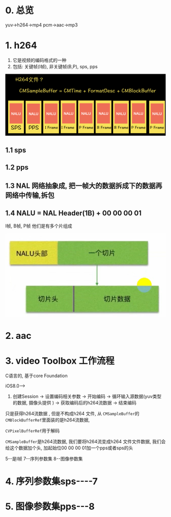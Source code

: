 
# 0. 总览

yuv->h264->mp4
pcm->aac->mp3

# 1. h264

1. 它是视频的编码格式的一种
2. 包括: 关键帧(I帧), 非关键帧(B,P), sps, pps

![21mianshi05](images/21mianshi05.png)

## 1.1 sps


## 1.2 pps

## 1.3 NAL 网络抽象成, 把一帧大的数据拆成下的数据再网络中传输,拆包

## 1.4 NALU = NAL Header(1B) + 00 00 00 01

I帧, B帧, P帧 他们是有多个片组成

![21mianshi06](images/21mianshi06.png)

# 2. aac


# 3. video Toolbox 工作流程

C语言的, 基于core Foundation

iOS8.0-->

1. 创建Session -> 设置编码相关参数 -> 开始编码 -> 循环输入源数据(yuv类型的数据, 摄像头提供 ) -> 获取编码后的h264流数据 -> 结束编码

只是获得h264流数据 ,  但是不构成h264 文件, 从 `CMSampleBuffer`的`CMBlockBufferRef`里面装的是h264流数据,

`CVPixelBufferRef`用于解码


`CMSampleBuffer`是h264流数据, 我们要将h264流变成h264 文件文件数据, 我们会给这个数据加个头, 加起始位00 00 00 01加一个pps或者sps的头

5--是I帧
7--序列参数集
8--图像参数集

# 4. 序列参数集sps----7

# 5. 图像参数集pps---8